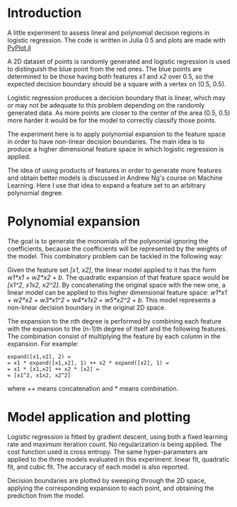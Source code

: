 
# Introduction
A little experiment to assess lineal and polynomial decision regions in logistic regression. The code is written in Julia 0.5 and plots are made with [PyPlot.jl](https://github.com/JuliaPy/PyPlot.jl)

A 2D dataset of points is randomly generated and logistic regression is used to distinguish the blue point from the red ones.
The blue points are determined to be those having both features *x1* and *x2* over 0.5, so the expected decision boundary should be a square with a vertex on (0.5, 0.5).

Logistic regression produces a decision boundary that is linear, which may or may not be adequate to this problem depending on the randomly generated data. As more points are closer to the center of the area (0.5, 0.5) more harder it would be for the model to correctly classify those points.

The experiment here is to apply polynomial expansion to the feature space in order to have non-linear decision boundaries. The main idea is to produce a higher dimensional feature space in which logistic regression is applied.

The idea of using products of features in order to generate more features and obtain better models is discussed in Andrew Ng's course on Machine Learning. Here I use that idea to expand a feature set to an arbitrary polynomial degree.

# Polynomial expansion
The goal is to generate the monomials of the polynomial ignoring the coefficients, because the coefficients will be represented by the weights of the model. This combinatory problem can be tackled in the following way:

Given the feature set *\[x1, x2\]*, the linear model applied to it has the form *w1\*x1 + w2\*x2 + b*. The quadratic expansion of that feature space would be *\[x1^2, x1x2, x2^2\]*. By concatenating the original space with the new one, a linear model can be applied to this higher dimensional feature space: *w1\*x1 + w2\*x2 + w3\*x1^2 + w4\*x1x2 + w5\*x2^2 + b*. This model represents a non-linear decision boundary in the original 2D space.

The expansion to the nth degree is performed by combining each feature with the expansion to the (n-1)th degree of itself and the following features. The combination consist of multiplying the feature by each column in the expansion. For example:

    expand([x1,x2], 2) = 
    = x1 * expand([x1,x2], 1) ++ x2 * expand([x2], 1) =
    = x1 * [x1,x2] ++ x2 * [x2] =
    = [x1^2, x1x2, x2^2]

where *++* means concatenation and _*_ means combination.

# Model application and plotting
Logistic regression is fitted by gradient descent, using both a fixed learning rate and maximum iteration count. No regularization is being applied. The cost function used is cross entropy. The same hyper-parameters are applied to the three models evaluated in this experiment: linear fit, quadratic fit, and cubic fit. The accuracy of each model is also reported.

Decision boundaries are plotted by sweeping through the 2D space, applying the corresponding expansion to each point, and obtaining the prediction from the model.

